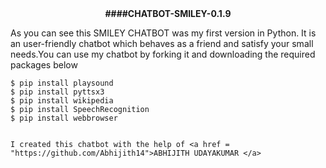 <div align = "center"><strong> ####CHATBOT-SMILEY-0.1.9 </strong></div>




As you can see this SMILEY CHATBOT was my first version in Python. It is an user-friendly chatbot which behaves as a friend and satisfy your small needs.You can use my chatbot by forking it and downloading the required packages below

```console
$ pip install playsound
$ pip install pyttsx3
$ pip install wikipedia
$ pip install SpeechRecognition
$ pip install webbrowser


I created this chatbot with the help of <a href = "https://github.com/Abhijith14">ABHIJITH UDAYAKUMAR </a>
  

